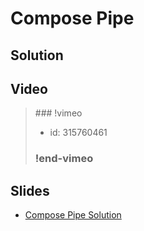 
# Compose Pipe

## Solution


## Video

<blockquote>
### !vimeo

* id: 315760461

### !end-vimeo
</blockquote>



## Slides

* [Compose Pipe Solution](https://docs.google.com/a/hackreactor.com/presentation/d/1jV7z5BwMUuJ1zIixKZEdPDu17ZRAOx3EaKiXPxTgKZo/embed?start=false&loop=false&delayms=3000)

